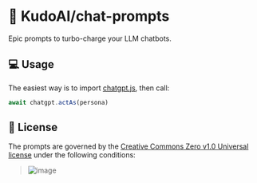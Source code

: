 # 💬 KudoAI/chat-prompts

Epic prompts to turbo-charge your LLM chatbots.

## 💻 Usage

The easiest way is to import [chatgpt.js](https://chatgpt.js.org), then call:

```js
await chatgpt.actAs(persona)
```

## 📜 License

The prompts are governed by the [Creative Commons Zero v1.0 Universal license](https://github.com/KudoAI/chat-prompts/blob/main/LICENSE.md) under the following conditions:

> ![image](https://github.com/KudoAI/chat-prompts/assets/10906554/77e92ea1-dab0-4592-aa02-5d3cad1afe83)

